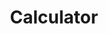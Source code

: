 ---
slug: "/projects/calculator"
title: "Calculator"
tags: ['Productivity']
types: 'FrontEnd'
levels: 'Basic'
sublevels: "Level-1"
description: "Build a calcilator that performs addition, subtraction, multiplication and division arithmetic operations."
---